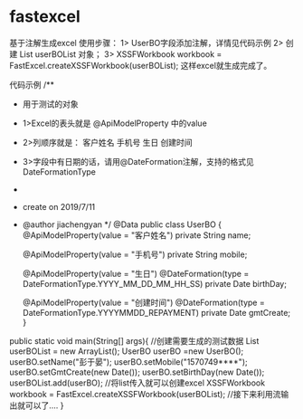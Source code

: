 # fastexcel
基于注解生成excel
使用步骤：
1> UserBO字段添加注解，详情见代码示例
2> 创建 List<UserBO> userBOList 对象；
3> XSSFWorkbook workbook = FastExcel.createXSSFWorkbook(userBOList);  这样excel就生成完成了。  



代码示例
/**
 * 用于测试的对象
 * 1>Excel的表头就是 @ApiModelProperty 中的value
 * 2>列顺序就是： 客户姓名  手机号  生日  创建时间
 * 3>字段中有日期的话，请用@DateFormation注解，支持的格式见 DateFormationType
 *
 * create on 2019/7/11
 * @author jiachengyan
 */
@Data
public class UserBO {
    @ApiModelProperty(value = "客户姓名")
    private String name;

    @ApiModelProperty(value = "手机号")
    private String mobile;

    @ApiModelProperty(value = "生日")
    @DateFormation(type = DateFormationType.YYYY_MM_DD_MM_HH_SS)
    private Date birthDay;

    @ApiModelProperty(value = "创建时间")
    @DateFormation(type = DateFormationType.YYYYMMDD_REPAYMENT)
    private Date gmtCreate;
}


public static void main(String[] args){
    //创建需要生成的测试数据
    List<UserBO> userBOList = new ArrayList<UserBO>();
    UserBO userBO =new UserBO();
    userBO.setName("彭于晏");
    userBO.setMobile("1570749****");
    userBO.setGmtCreate(new Date());
    userBO.setBirthDay(new Date());
    userBOList.add(userBO);
    //将list<T>传入就可以创建excel
    XSSFWorkbook workbook = FastExcel.createXSSFWorkbook(userBOList);
    //接下来利用流输出就可以了....
}

